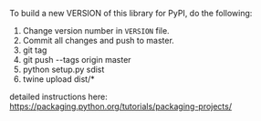 To build a new VERSION of this library for PyPI, do the following:

  1. Change version number in `VERSION` file.
  2. Commit all changes and push to master.
  3. git tag <version number>
  4. git push --tags origin master
  5. python setup.py sdist
  6. twine upload dist/*

detailed instructions here: https://packaging.python.org/tutorials/packaging-projects/
